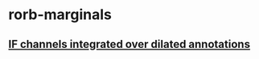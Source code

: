 # rorb-marginals


## [IF channels integrated over dilated annotations](http://docs.neurodata.io/rorb-marginals/AnnotationSUms.html)



